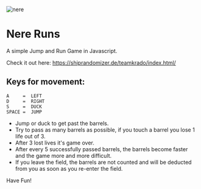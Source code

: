 ![nere](https://user-images.githubusercontent.com/120017602/224988675-977611f2-16ed-4e78-ba62-216be95dc92c.png)
# Nere Runs

A simple Jump and Run Game in Javascript.

Check it out here:
<https://shiprandomizer.de/teamkrado/index.html/>

## Keys for movement: 
    A     =  LEFT
    D     =  RIGHT
    S     =  DUCK
    SPACE =  JUMP
- Jump or duck to get past the barrels.
- Try to pass as many barrels as possible, if you touch a barrel you lose 1 life out of 3.
- After 3 lost lives it's game over.
- After every 5 successfully passed barrels, the barrels become faster and the game more and more difficult.
- If you leave the field, the barrels are not counted and will be deducted from you as soon as you re-enter the field.

Have Fun!
